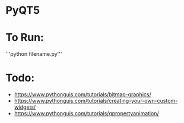 # PyQT5

# To Run:
'''python filename.py'''

# Todo:
- https://www.pythonguis.com/tutorials/bitmap-graphics/
- https://www.pythonguis.com/tutorials/creating-your-own-custom-widgets/
- https://www.pythonguis.com/tutorials/qpropertyanimation/